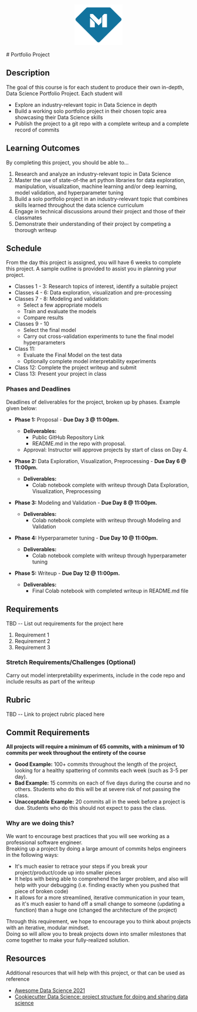 <p align="center">
  <a href="https://www.makeschool.com">
      <img alt="Make School Logo" src="./Web/logo-icononly.svg" height="110">
  </a>
</p># Portfolio Project

## Description
The goal of this course is for each student to produce their own in-depth, Data Science Portfolio Project.
Each student will
- Explore an industry-relevant topic in Data Science in depth
- Build a working solo portfolio project in their chosen topic area showcasing their Data Science skills
- Publish the project to a git repo with a complete writeup and a complete record of commits


## Learning Outcomes
By completing this project, you should be able to…

1. Research and analyze an industry-relevant topic in Data Science
1. Master the use of state-of-the art python libraries for data exploration, manipulation, visualization, machine learning and/or deep learning, model validation, and hyperparameter tuning
1. Build a solo portfolio project in an industry-relevant topic that combines skills learned throughout the data science curriculum
1. Engage in technical discussions around their project and those of their classmates
1. Demonstrate their understanding of their project by competing a thorough writeup


## Schedule

From the day this project is assigned, you will have 6 weeks to complete this project. A sample outline is provided to assist you in planning your project.

- Classes 1 - 3: Research topics of interest, identify a suitable project
- Classes 4 - 6: Data exploration, visualization and pre-processing
- Classes 7 - 8: Modeling and validation:
  + Select a few appropriate models
  + Train and evaluate the models
  + Compare results
- Classes 9 - 10
  + Select the final model
  + Carry out cross-validation experiments to tune the final model hyperparameters
- Class 11:
  + Evaluate the Final Model on the test data
  + Optionally complete model interpretability experiments
- Class 12: Complete the project writeup and submit
- Class 13: Present your project in class


### Phases and Deadlines
Deadlines of deliverables for the project, broken up by phases. Example given below:

- **Phase 1:** Proposal - **Due Day 3 @ 11:00pm.**
    - **Deliverables:**
        - Public GitHub Repository Link
        - README.md in the repo with proposal.
    - Approval: Instructor will approve projects by start of class on Day 4.
- **Phase 2:** Data Exploration, Visualization, Preprocessing - **Due Day 6 @ 11:00pm.**
    - **Deliverables:**
      + Colab notebook complete with writeup through Data Exploration, Visualization, Preprocessing
- **Phase 3:** Modeling and Validation - **Due Day 8 @ 11:00pm.**
    - **Deliverables:**
      + Colab notebook complete with writeup through Modeling and Validation

- **Phase 4:**  Hyperparameter tuning - **Due Day 10 @ 11:00pm.**
    - **Deliverables:**
      + Colab notebook complete with writeup through hyperparameter tuning
- **Phase 5:**  Writeup - **Due Day 12 @ 11:00pm.**
    - **Deliverables:**
      + Final Colab notebook with completed writeup in README.md file


## Requirements
TBD -- List out requirements for the project here

1. Requirement 1
1. Requirement 2
1. Requirement 3

### Stretch Requirements/Challenges (Optional)
Carry out model interpretability experiments, include in the code repo and include results as part of the writeup


## Rubric
TBD -- Link to project rubric placed here

## Commit Requirements

**All projects will require a minimum of 65 commits, with a minimum of 10 commits per week throughout the entirety of the course**

- **Good Example:** 100+ commits throughout the length of the project, looking for a healthy spattering of commits each week (such as 3-5 per day).
- **Bad Example:** 15 commits on each of five days during the course and no others. Students who do this will be at severe risk of not passing the class.
- **Unacceptable Example:** 20 commits all in the week before a project is due. Students who do this should not expect to pass the class.

### Why are we doing this?
We want to encourage best practices that you will see working as a professional software engineer.  
Breaking up a project by doing a large amount of commits helps engineers in the following ways:

- It's much easier to retrace your steps if you break your project/product/code up into smaller pieces
- It helps with being able to comprehend the larger problem, and also will help with your debugging (i.e. finding exactly when you pushed that piece of broken code)
- It allows for a more streamlined, iterative communication in your team, as it's much easier to hand off a small change to someone (updating a function) than a huge one (changed the architecture of the project)

Through this requirement, we hope to encourage you to think about projects with an iterative, modular mindset.  
Doing so will allow you to break projects down into smaller milestones that come together to make your fully-realized solution.

## Resources
Additional resources that will help with this project, or that can be used as reference

- [Awesome Data Science 2021
](https://docs.google.com/document/d/1vGG0Q5t_aVZ6VaSUfDnfnZXlqajFU5Ji-TXAIgpYJT8/edit?usp=sharing)
- [Cookiecutter Data Science: project structure for doing and sharing data science](https://drivendata.github.io/cookiecutter-data-science/)
